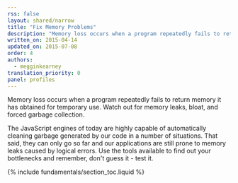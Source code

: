 ```yaml
---
rss: false
layout: shared/narrow
title: "Fix Memory Problems"
description: "Memory loss occurs when a program repeatedly fails to return memory it has obtained for temporary use. Watch out for memory leaks, bloat, and forced garbage collection."
written_on: 2015-04-14
updated_on: 2015-07-08
order: 4
authors:
  - megginkearney
translation_priority: 0
panel: profiles
---
```


<p class="intro">
  Memory loss occurs when a program repeatedly fails to return memory it has obtained for temporary use. Watch out for memory leaks, bloat, and forced garbage collection.
</p>

The JavaScript engines of today are highly capable of automatically cleaning garbage
generated by our code in a number of situations.
That said, they can only go so far and
our applications are still prone to memory leaks caused by logical errors.
Use the tools available to find out your bottlenecks and remember, don't guess it - test it.

{% include fundamentals/section_toc.liquid %}
